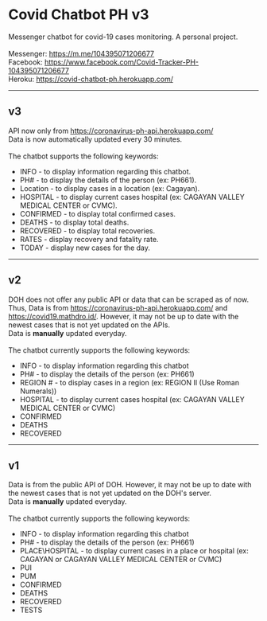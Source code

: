 # Covid Chatbot PH v3
Messenger chatbot for covid-19 cases monitoring. A personal project.<br><br>
Messenger: https://m.me/104395071206677<br>
Facebook: https://www.facebook.com/Covid-Tracker-PH-104395071206677<br>
Heroku: https://covid-chatbot-ph.herokuapp.com/

___
## <b>v3</b>
API now only from https://coronavirus-ph-api.herokuapp.com/
<br>Data is now automatically updated every 30 minutes.
<br><br>The chatbot supports the following keywords:
* INFO - to display information regarding this chatbot.
* PH# - to display the details of the person (ex: PH661).
* Location - to display cases in a location (ex: Cagayan).
* HOSPITAL - to display current cases  hospital (ex: CAGAYAN VALLEY MEDICAL CENTER or CVMC).
* CONFIRMED - to display total confirmed cases.
* DEATHS - to display total deaths.
* RECOVERED - to display total recoveries.
* RATES - display recovery and fatality rate.
* TODAY - display new cases for the day.
___
## <b>v2</b>
DOH does not offer any public API or data that can be scraped as of now. Thus, Data is from https://coronavirus-ph-api.herokuapp.com/ and https://covid19.mathdro.id/. However, it may not be up to date with the newest cases that is not yet updated on the APIs.<br>
Data is <b>manually</b> updated everyday.<br><br>
The chatbot currently supports the following keywords:
* INFO - to display information regarding this chatbot
* PH# - to display the details of the person (ex: PH661)
* REGION # - to display cases in a region (ex: REGION II (Use Roman Numerals))
* HOSPITAL - to display current cases  hospital (ex: CAGAYAN VALLEY MEDICAL CENTER or CVMC)
* CONFIRMED
* DEATHS
* RECOVERED
___
## <b>v1</b>
Data is from the public API of DOH. However, it may not be up to date with the newest cases that is not yet updated on the DOH's server.<br>
Data is <b>manually</b> updated everyday.<br><br>
The chatbot currently supports the following keywords:
* INFO - to display information regarding this chatbot
* PH# - to display the details of the person (ex: PH661)
* PLACE\HOSPITAL - to display current cases in a place or hospital (ex: CAGAYAN or CAGAYAN VALLEY MEDICAL CENTER or CVMC)
* PUI
* PUM
* CONFIRMED
* DEATHS
* RECOVERED
* TESTS
